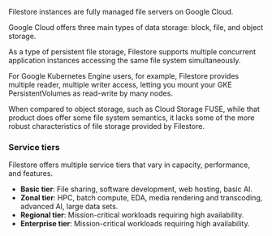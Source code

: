 Filestore instances are fully managed file servers on Google Cloud.

Google Cloud offers three main types of data storage: block, file, and object storage.

As a type of persistent file storage, Filestore supports multiple concurrent application instances accessing the same file system simultaneously.

For Google Kubernetes Engine users, for example, Filestore provides multiple reader, multiple writer access, letting you mount your GKE PersistentVolumes as read-write by many nodes.

When compared to object storage, such as Cloud Storage FUSE, while that product does offer some file system semantics, it lacks some of the more robust characteristics of file storage provided by Filestore.

### Service tiers
Filestore offers multiple service tiers that vary in capacity, performance, and features.
- **Basic tier**: File sharing, software development, web hosting, basic AI.
- **Zonal tier**: HPC, batch compute, EDA, media rendering and transcoding, advanced AI, large data sets.
- **Regional tier**: Mission-critical workloads requiring high availability.
- **Enterprise tier**: Mission-critical workloads requiring high availability.